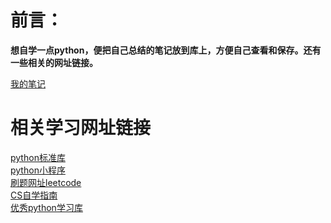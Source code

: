 # 前言：
**想自学一点python，便把自己总结的笔记放到库上，方便自己查看和保存。还有一些相关的网址链接。**

[我的笔记](https://github.com/pluckypioneer/MY_PYTHON_STUDY_NOTE/blob/main/python1.md)

# 相关学习网址链接

[python标准库](https://docs.python.org/zh-cn/3/library/index.html)\
[python小程序](https://github.com/ndleah/python-mini-project)\
[刷题网址leetcode](https://leetcode.com/problemset/)\
[CS自学指南](https://csdiy.wiki/)\
[优秀python学习库](https://github.com/jackfrued/Python-100-Days.git)

